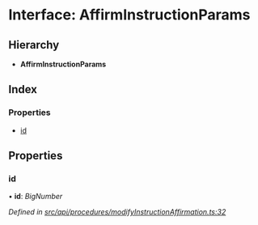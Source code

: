 # Interface: AffirmInstructionParams

## Hierarchy

* **AffirmInstructionParams**

## Index

### Properties

* [id](affirminstructionparams.md#id)

## Properties

###  id

• **id**: *BigNumber*

*Defined in [src/api/procedures/modifyInstructionAffirmation.ts:32](https://github.com/PolymathNetwork/polymesh-sdk/blob/4f2fd432/src/api/procedures/modifyInstructionAffirmation.ts#L32)*
